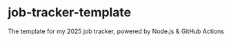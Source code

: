 # job-tracker-template
The template for my 2025 job tracker, powered by Node.js &amp; GitHub Actions
